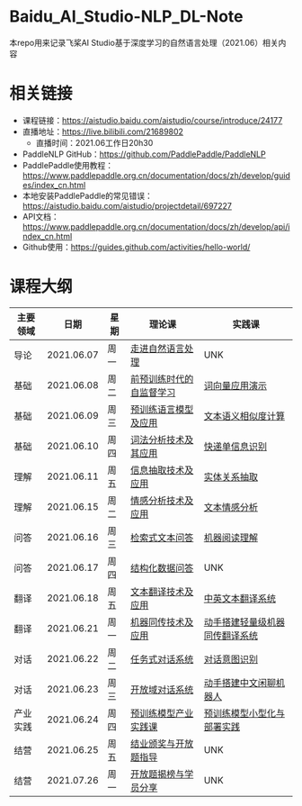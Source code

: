 # Baidu_AI_Studio-NLP_DL-Note

本repo用来记录飞桨AI Studio基于深度学习的自然语言处理（2021.06）相关内容

# 相关链接

- 课程链接：https://aistudio.baidu.com/aistudio/course/introduce/24177
- 直播地址：https://live.bilibili.com/21689802
  - 直播时间：2021.06工作日20h30
- PaddleNLP GitHub：https://github.com/PaddlePaddle/PaddleNLP
- PaddlePaddle使用教程：https://www.paddlepaddle.org.cn/documentation/docs/zh/develop/guides/index_cn.html
- 本地安装PaddlePaddle的常见错误：https://aistudio.baidu.com/aistudio/projectdetail/697227
- API文档：https://www.paddlepaddle.org.cn/documentation/docs/zh/develop/api/index_cn.html
- Github使用：https://guides.github.com/activities/hello-world/

# 课程大纲

| 主要领域 | 日期 | 星期 | 理论课 | 实践课 |
| --- | --- | --- | --- | --- |
| 导论 | 2021.06.07 | 周一 | [走进自然语言处理]() | UNK |
| 基础 | 2021.06.08 | 周二 | [前预训练时代的自监督学习]() | [词向量应用演示]() |
| 基础 | 2021.06.09 | 周三 | [预训练语言模型及应用]() | [文本语义相似度计算]() |
| 基础 | 2021.06.10 | 周四 | [词法分析技术及其应用]() | [快递单信息识别]() |
| 理解 | 2021.06.11 | 周五 | [信息抽取技术及应用]() | [实体关系抽取]() |
| 理解 | 2021.06.15 | 周二 | [情感分析技术及应用]() | [文本情感分析]() |
| 问答 | 2021.06.16 | 周三 | [检索式文本问答]() | [机器阅读理解]() |
| 问答 | 2021.06.17 | 周四 | [结构化数据问答]() | UNK |
| 翻译 | 2021.06.18 | 周五 | [文本翻译技术及应用]() | [中英文本翻译系统]() |
| 翻译 | 2021.06.21 | 周一 | [机器同传技术及应用]() | [动手搭建轻量级机器同传翻译系统]() |
| 对话 | 2021.06.22 | 周二 | [任务式对话系统]() | [对话意图识别]() |
| 对话 | 2021.06.23 | 周三 | [开放域对话系统]() | [动手搭建中文闲聊机器人]() |
| 产业实践 | 2021.06.24 | 周四 | [预训练模型产业实践课]() | [预训练模型小型化与部署实践]() |
| 结营 | 2021.06.25 | 周五 | [结业颁奖与开放题指导]() | UNK |
| 结营 | 2021.07.26 | 周一 | [开放题揭榜与学员分享]() | UNK |
